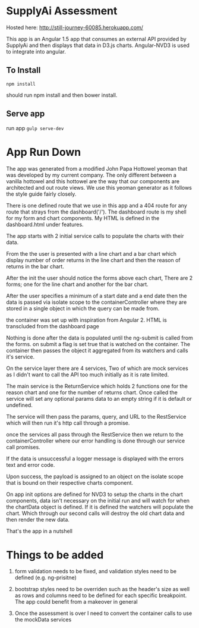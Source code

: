 # SupplyAi Assessment

Hosted here:  <a href="http://still-journey-60085.herokuapp.com/">http://still-journey-60085.herokuapp.com/</a>

This app is an Angular 1.5 app that consumes an external API provided by SupplyAi and then displays that data in D3.js charts. Angular-NVD3 is used to integrate into angular.

<h2>To Install</h2>

`npm install`

should run npm install and then bower install.

<h2> Serve app </h2>

run app 
`gulp serve-dev`


# App Run Down

The app was generated from a modified John Papa Hottowel yeoman that was developed by my current company. The only different between a vanilla hottowel and this hottowel
are the way that our components are architected and out route views. We use this yeoman generator as it follows the style guide fairly closely.

There is one defined route that we use in this app and a 404 route for any route that strays from the dashboard('/'). The dashboard route is my shell for my form and chart components.
My HTML is defined in the dashboard.html under features. 

The app starts with 2 initial service calls to populate the charts with their data. 

From the the user is presented with a line chart and a bar chart which display number of order returns in the line chart
and then the reason of returns in the bar chart.

After the init the user should notice the forms above each chart, There are 2 forms; one for the line chart and another for the bar chart.

After the user specifies a minimum of a start date and a end date then the data is passed via isolate scope to the containerController where they are stored in 
a single object in which the query can be made from.

the container was set up with inspiration from Angular 2. HTML is transcluded from the dashboard page

Nothing is done after the data is populated until the ng-submit is called from the forms. on submit a flag is set true that is watched on the container.
The container then passes the object it aggregated from its watchers and calls it's service.

On the service layer there are 4 services, Two of which are mock services as I didn't want to call the API too much initially as it is rate limited.

The main service is the ReturnService which holds 2 functions one for the reason chart and one for the number of returns chart. Once called the service will
set any optional params data to an empty string if it is default or undefined.

The service will then pass the params, query, and URL to the RestService which will then run it's http call through a promise. 

once the services all pass through the RestService then we return to the containerController where our error handling is done through
our service call promises.

If the data is unsuccessful a logger message is displayed with the errors text and error code.

Upon success, the payload is assigned to an object on the isolate scope that is bound on their respective charts component.

On app init options are defined for NVD3 to setup the charts in the chart components, data isn't necessary on the initial run and will watch for when the chartData
object is defined. If it is defined the watchers will populate the chart. Which through our second calls will destroy the old chart data and then render the new data.


That's the app in a nutshell

# Things to be added

1. form validation needs to be fixed, and validation styles need to be defined (e.g. ng-prisitne)

2. bootstrap styles need to be overriden such as the header's size as well as rows and columns need to be defined for each specific breakpoint.
The app could benefit from a makeover in general

3. Once the assessment is over I need to convert the container calls to use the mockData services
